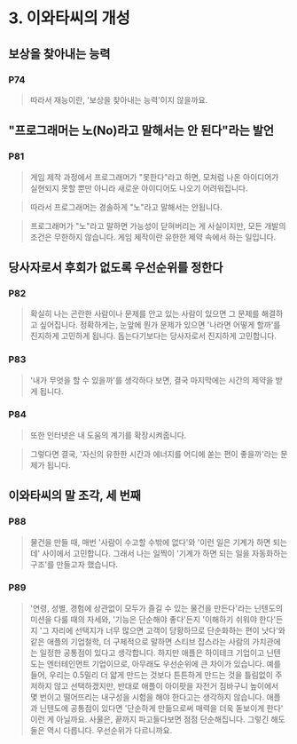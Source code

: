 # 3. 이와타씨의 개성

## 보상을 찾아내는 능력

### P74

> 따라서 재능이란, '보상을 찾아내는 능력'이지 않을까요.

## "프로그래머는 노(No)라고 말해서는 안 된다"라는 발언

### P81

> 게임 제작 과정에서 프로그래머가 "못한다"라고 하면, 모처럼 나온 아이디어가 실현되지 못할 뿐만 아니라 새로운 아이디어도 나오기 어려워집니다.

> 따라서 프로그래머는 경솔하게 "노"라고 말해서는 안됩니다.

> 프로그래머가 "노"라고 말하면 가능성이 닫혀버리는 게 사실이지만, 모든 개발의 조건은 무한하지 않습니다. 게임 제작이란 유한한 제약 속에서 하는 일입니다.

## 당사자로서 후회가 없도록 우선순위를 정한다

### P82

> 확실히 나는 곤란한 사람이나 문제를 안고 있는 사람이 있으면 그 문제를 해결하고 싶어집니다. 정확하게는, 눈앞에 뭔가 문제가 있으면 '나라면 어떻게 할까'를 진지하게 고민하게 됩니다. 돕는다기보다는 당사자로서 진지하게 고민합니다.

### P83

> '내가 무엇을 할 수 있을까'를 생각하다 보면, 결국 마지막에는 시간의 제약을 받게 됩니다.

### P84

> 또한 인터넷은 내 도움의 계기를 확장시켜줍니다.

> 그렇다면 결국, '자신의 유한한 시간과 에너지를 어디에 쏟는 편이 좋을까'라는 문제가 됩니다.

## 이와타씨의 말 조각, 세 번째

### P88

> 물건을 만들 때, 매번
> '사람이 수고할 수밖에 없다'와
> '이런 일은 기계가 하면 되는데'
> 사이에서 고민합니다.
> 그래서 나는 일찍이
> '기계가 하면 되는 일을 자동화하는 구조'를
> 만들고자 했습니다.

### P89

> '연령, 성별, 경험에 상관없이
> 모두가 즐길 수 있는 물건을 만든다'라는
> 닌텐도의 미션을 다룰 때의 자세와,
> '기능은 단순해야 좋다'든지
> '이해하기 쉬워야 한다'든지
> '그 자리에 선택지가 너무 많으면 고객이 당황하므로
> 단순화하는 편이 낫다'와 같은
> 애플의 기업철학, 더 구체적으로 말하면
> 스티브 잡스라는 사람의 가치관에는
> 일정한 공통점이 있다고 생각합니다.
> 하지만 애플은 하이테크 기업이고
> 닌텐도는 엔터테인먼트 기업이므로,
> 아무래도 우선순위에 큰 차이가 있습니다.
> 예를 들어, 우리는 0.5밀리 더 얇게 만드는 것보다
> 튼튼하게 만드는 것을
> 틀림없이 주저하지 않고 선택하겠지만,
> 반대로 애플이 아이팟을 자전거 짐바구니 높이에서
> 몇 번이고 떨어뜨리는 내구성을 시험을 해야 한다고는
> 생각하지 않습니다.
> 애플과 닌텐도에 공통점이 있다면
> '단순하게 만듦으로써 매력을 더욱 돋보이게 한다'
> 이런 게 아닐까요.
> 사물은, 끝까지 파고들다보면 점점 단순해집니다.
> 그렇긴 해도 둘은 역시 다릅니다.
> 우선순위가 다르니까요.

